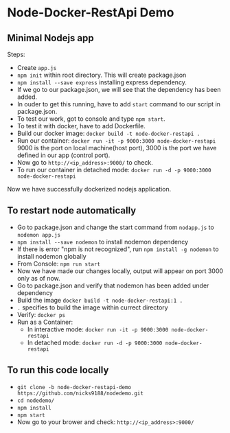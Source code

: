 # Node-Docker-RestApi Demo

## Minimal Nodejs app

Steps:

* Create `app.js`
* `npm init` within root directory. This will create package.json
* `npm install --save express` installing express dependency.
* If we go to our package.json, we will see that the dependency has been added.
* In ouder to get this running, have to add `start` command to our script in package.json.
* To test our work, got to console and type `npm start`.
* To test it with docker, have to add Dockerfile.
* Build our docker image: `docker build -t node-docker-restapi .`
* Run our container: `docker run -it -p 9000:3000 node-docker-restapi` 9000 is the port on local machine(host port), 3000 is the port we have defined in our app (control port).
* Now go to `http://<ip_address>:9000/` to check.
* To run our container in detached mode: `docker run -d -p 9000:3000 node-docker-restapi`

Now we have successfully dockerized nodejs application.

## To restart node automatically

* Go to package.json and change the start command from `nodapp.js` to `nodemon app.js`
* `npm install --save nodemon` to install nodemon dependency
* If there is error "npm is not recognized", run `npm install -g nodemon` to install nodemon globally
* From Console: `npm run start`
* Now we have made our changes locally, output will appear on port 3000 only as of now.
* Go to package.json and verify that nodemon has been added under dependency
* Build the image `docker build -t node-docker-restapi:1 .`
* `.` specifies to build the image within currect directory
* Verify: `docker ps`
* Run as a Container:
    * In interactive mode: `docker run -it -p 9000:3000 node-docker-restapi`
    * In detached mode: `docker run -d -p 9000:3000 node-docker-restapi`

## To run this code locally

* `git clone -b node-docker-restapi-demo https://github.com/nicks9188/nodedemo.git`
* `cd nodedemo/`
* `npm install`
* `npm start`
* Now go to your brower and check: `http://<ip_address>:9000/`
